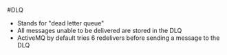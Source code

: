 #DLQ
- Stands for "dead letter queue"
- All messages unable to be delivered are stored in the DLQ
- ActiveMQ by default tries 6 redelivers before sending a message to the DLQ
